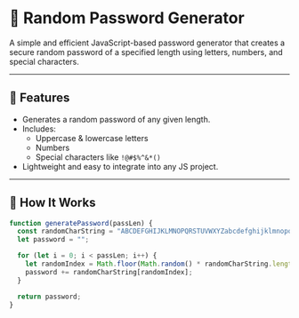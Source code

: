 # 🔐 Random Password Generator

A simple and efficient JavaScript-based password generator that creates a secure random password of a specified length using letters, numbers, and special characters.

---

## 🚀 Features

- Generates a random password of any given length.
- Includes:
  - Uppercase & lowercase letters
  - Numbers
  - Special characters like `!@#$%^&*()`
- Lightweight and easy to integrate into any JS project.

---

## 🧠 How It Works

```js
function generatePassword(passLen) {
  const randomCharString = "ABCDEFGHIJKLMNOPQRSTUVWXYZabcdefghijklmnopqrstuvwxyz0123456789!@#$%^&*()";
  let password = "";

  for (let i = 0; i < passLen; i++) {
    let randomIndex = Math.floor(Math.random() * randomCharString.length);
    password += randomCharString[randomIndex];
  }

  return password;
}
